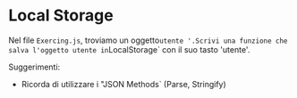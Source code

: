 # Local Storage

Nel file `Exercing.js`, troviamo un oggetto` utente '.Scrivi una funzione che salva l'oggetto utente in `LocalStorage` con il suo tasto 'utente'.

Suggerimenti:

- Ricorda di utilizzare i "JSON Methods` (Parse, Stringify)
